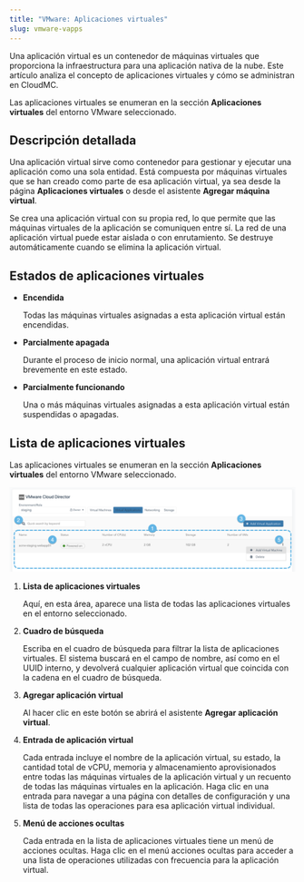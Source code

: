 ```yaml
---
title: "VMware: Aplicaciones virtuales"
slug: vmware-vapps
---
```



Una aplicación virtual es un contenedor de máquinas virtuales que proporciona la infraestructura para una aplicación nativa de la nube. Este artículo analiza el concepto de aplicaciones virtuales y cómo se administran en CloudMC.

Las aplicaciones virtuales se enumeran en la sección **Aplicaciones virtuales** del entorno VMware seleccionado.

## Descripción detallada

Una aplicación virtual sirve como contenedor para gestionar y ejecutar una aplicación como una sola entidad. Está compuesta por máquinas virtuales que se han creado como parte de esa aplicación virtual, ya sea desde la página **Aplicaciones virtuales** o desde el asistente **Agregar máquina virtual**.

Se crea una aplicación virtual con su propia red, lo que permite que las máquinas virtuales de la aplicación se comuniquen entre sí. La red de una aplicación virtual puede estar aislada o con enrutamiento. Se destruye automáticamente cuando se elimina la aplicación virtual.

## Estados de aplicaciones virtuales

-   **Encendida**

     Todas las máquinas virtuales asignadas a esta aplicación virtual están encendidas.

- **Parcialmente apagada**

     Durante el proceso de inicio normal, una aplicación virtual entrará brevemente en este estado.

- **Parcialmente funcionando**

     Una o más máquinas virtuales asignadas a esta aplicación virtual están suspendidas o apagadas.


## Lista de aplicaciones virtuales

Las aplicaciones virtuales se enumeran en la sección **Aplicaciones virtuales** del entorno VMware seleccionado.

![Una captura de pantalla de la página de aplicaciones virtuales de VMware, con puntos numerados que indican características de interés](/assets/vmware-vapps-list-en.png)

1.  **Lista de aplicaciones virtuales**

     Aquí, en esta área, aparece una lista de todas las aplicaciones virtuales en el entorno seleccionado.

2. **Cuadro de búsqueda**

     Escriba en el cuadro de búsqueda para filtrar la lista de aplicaciones virtuales. El sistema buscará en el campo de nombre, así como en el UUID interno, y devolverá cualquier aplicación virtual que coincida con la cadena en el cuadro de búsqueda.

3. **Agregar aplicación virtual**

     Al hacer clic en este botón se abrirá el asistente **Agregar aplicación virtual**.

4. **Entrada de aplicación virtual**

     Cada entrada incluye el nombre de la aplicación virtual, su estado, la cantidad total de vCPU, memoria y almacenamiento aprovisionados entre todas las máquinas virtuales de la aplicación virtual y un recuento de todas las máquinas virtuales en la aplicación. Haga clic en una entrada para navegar a una página con detalles de configuración y una lista de todas las operaciones para esa aplicación virtual individual.

5. **Menú de acciones ocultas**

     Cada entrada en la lista de aplicaciones virtuales tiene un menú de acciones ocultas. Haga clic en el menú acciones ocultas para acceder a una lista de operaciones utilizadas con frecuencia para la aplicación virtual.

